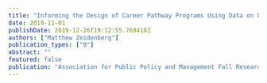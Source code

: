 ```yaml
---
title: "Informing the Design of Career Pathway Programs Using Data on Occupational Transitions in the Wider Labor Market"
date: 2019-11-01
publishDate: 2019-12-26T19:12:55.769418Z
authors: ["Matthew Zeidenberg"]
publication_types: ["0"]
abstract: ""
featured: false
publication: "Association for Public Policy and Management Fall Research Conference"
---
```


